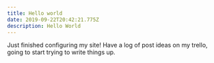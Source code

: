 ```yaml
---
title: Hello world
date: 2019-09-22T20:42:21.775Z
description: Hello World
---
```

Just finished configuring my site! Have a log of post ideas on my trello, going to start trying to write things up.
